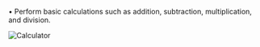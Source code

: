 • Perform basic calculations such as addition, subtraction, multiplication, and division.


![Calculator](https://user-images.githubusercontent.com/92666389/195171219-dd0d9c95-7ccb-4239-93dc-1dd7cf4abe00.png)

